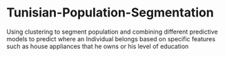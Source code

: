 # Tunisian-Population-Segmentation

Using clustering to segment population and combining different predictive models to predict where an Individual belongs based on specific features such as house appliances that he owns or his level of education
